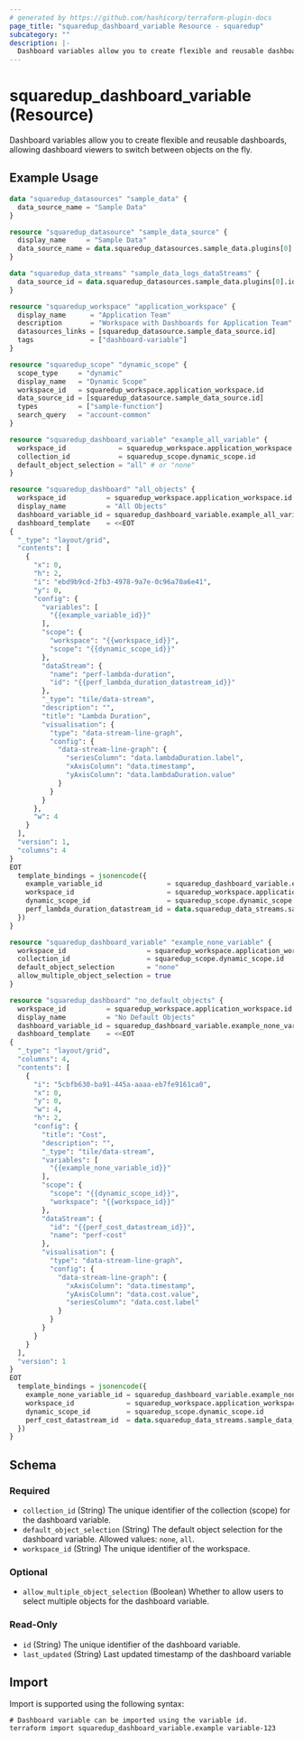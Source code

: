 ```yaml
---
# generated by https://github.com/hashicorp/terraform-plugin-docs
page_title: "squaredup_dashboard_variable Resource - squaredup"
subcategory: ""
description: |-
  Dashboard variables allow you to create flexible and reusable dashboards, allowing dashboard viewers to switch between objects on the fly.
---
```


# squaredup_dashboard_variable (Resource)

Dashboard variables allow you to create flexible and reusable dashboards, allowing dashboard viewers to switch between objects on the fly.

## Example Usage

```terraform
data "squaredup_datasources" "sample_data" {
  data_source_name = "Sample Data"
}

resource "squaredup_datasource" "sample_data_source" {
  display_name     = "Sample Data"
  data_source_name = data.squaredup_datasources.sample_data.plugins[0].display_name
}

data "squaredup_data_streams" "sample_data_logs_dataStreams" {
  data_source_id = data.squaredup_datasources.sample_data.plugins[0].id
}

resource "squaredup_workspace" "application_workspace" {
  display_name      = "Application Team"
  description       = "Workspace with Dashboards for Application Team"
  datasources_links = [squaredup_datasource.sample_data_source.id]
  tags              = ["dashboard-variable"]
}

resource "squaredup_scope" "dynamic_scope" {
  scope_type     = "dynamic"
  display_name   = "Dynamic Scope"
  workspace_id   = squaredup_workspace.application_workspace.id
  data_source_id = [squaredup_datasource.sample_data_source.id]
  types          = ["sample-function"]
  search_query   = "account-common"
}

resource "squaredup_dashboard_variable" "example_all_variable" {
  workspace_id             = squaredup_workspace.application_workspace.id
  collection_id            = squaredup_scope.dynamic_scope.id
  default_object_selection = "all" # or "none"
}

resource "squaredup_dashboard" "all_objects" {
  workspace_id          = squaredup_workspace.application_workspace.id
  display_name          = "All Objects"
  dashboard_variable_id = squaredup_dashboard_variable.example_all_variable.id
  dashboard_template    = <<EOT
{
  "_type": "layout/grid",
  "contents": [
    {
      "x": 0,
      "h": 2,
      "i": "ebd9b9cd-2fb3-4978-9a7e-0c96a70a6e41",
      "y": 0,
      "config": {
        "variables": [
          "{{example_variable_id}}"
        ],
        "scope": {
          "workspace": "{{workspace_id}}",
          "scope": "{{dynamic_scope_id}}"
        },
        "dataStream": {
          "name": "perf-lambda-duration",
          "id": "{{perf_lambda_duration_datastream_id}}"
        },
        "_type": "tile/data-stream",
        "description": "",
        "title": "Lambda Duration",
        "visualisation": {
          "type": "data-stream-line-graph",
          "config": {
            "data-stream-line-graph": {
              "seriesColumn": "data.lambdaDuration.label",
              "xAxisColumn": "data.timestamp",
              "yAxisColumn": "data.lambdaDuration.value"
            }
          }
        }
      },
      "w": 4
    }
  ],
  "version": 1,
  "columns": 4
}
EOT
  template_bindings = jsonencode({
    example_variable_id                = squaredup_dashboard_variable.example_variable.id
    workspace_id                       = squaredup_workspace.application_workspace.id
    dynamic_scope_id                   = squaredup_scope.dynamic_scope.id
    perf_lambda_duration_datastream_id = data.squaredup_data_streams.sample_data_logs_dataStreams.data_streams[index(data.squaredup_data_streams.sample_data_logs_dataStreams.data_streams.*.definition_name, "perf-lambda-duration")].id
  })
}

resource "squaredup_dashboard_variable" "example_none_variable" {
  workspace_id                    = squaredup_workspace.application_workspace.id
  collection_id                   = squaredup_scope.dynamic_scope.id
  default_object_selection        = "none"
  allow_multiple_object_selection = true
}

resource "squaredup_dashboard" "no_default_objects" {
  workspace_id          = squaredup_workspace.application_workspace.id
  display_name          = "No Default Objects"
  dashboard_variable_id = squaredup_dashboard_variable.example_none_variable.id
  dashboard_template    = <<EOT
{
  "_type": "layout/grid",
  "columns": 4,
  "contents": [
    {
      "i": "5cbfb630-ba91-445a-aaaa-eb7fe9161ca0",
      "x": 0,
      "y": 0,
      "w": 4,
      "h": 2,
      "config": {
        "title": "Cost",
        "description": "",
        "_type": "tile/data-stream",
        "variables": [
          "{{example_none_variable_id}}"
        ],
        "scope": {
          "scope": "{{dynamic_scope_id}}",
          "workspace": "{{workspace_id}}"
        },
        "dataStream": {
          "id": "{{perf_cost_datastream_id}}",
          "name": "perf-cost"
        },
        "visualisation": {
          "type": "data-stream-line-graph",
          "config": {
            "data-stream-line-graph": {
              "xAxisColumn": "data.timestamp",
              "yAxisColumn": "data.cost.value",
              "seriesColumn": "data.cost.label"
            }
          }
        }
      }
    }
  ],
  "version": 1
}
EOT
  template_bindings = jsonencode({
    example_none_variable_id = squaredup_dashboard_variable.example_none_variable.id
    workspace_id             = squaredup_workspace.application_workspace.id
    dynamic_scope_id         = squaredup_scope.dynamic_scope.id
    perf_cost_datastream_id  = data.squaredup_data_streams.sample_data_logs_dataStreams.data_streams[index(data.squaredup_data_streams.sample_data_logs_dataStreams.data_streams.*.definition_name, "perf-cost")].id
  })
}
```

<!-- schema generated by tfplugindocs -->
## Schema

### Required

- `collection_id` (String) The unique identifier of the collection (scope) for the dashboard variable.
- `default_object_selection` (String) The default object selection for the dashboard variable. Allowed values: `none`, `all`.
- `workspace_id` (String) The unique identifier of the workspace.

### Optional

- `allow_multiple_object_selection` (Boolean) Whether to allow users to select multiple objects for the dashboard variable.

### Read-Only

- `id` (String) The unique identifier of the dashboard variable.
- `last_updated` (String) Last updated timestamp of the dashboard variable

## Import

Import is supported using the following syntax:

```shell
# Dashboard variable can be imported using the variable id.
terraform import squaredup_dashboard_variable.example variable-123
```
